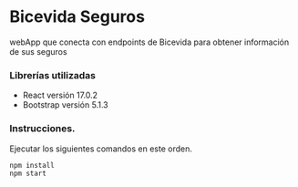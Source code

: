 # Bicevida Seguros

webApp que conecta con endpoints de Bicevida para obtener información de sus seguros

### Librerías utilizadas
- React versión 17.0.2
- Bootstrap versión 5.1.3

### Instrucciones.
Ejecutar los siguientes comandos en este orden.
```
npm install
npm start
```

